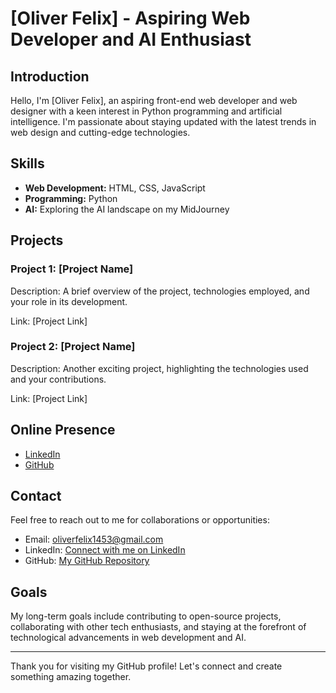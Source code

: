 # [Oliver Felix] - Aspiring Web Developer and AI Enthusiast

## Introduction

Hello, I'm [Oliver Felix], an aspiring front-end web developer and web designer with a keen interest in Python programming and artificial intelligence. I'm passionate about staying updated with the latest trends in web design and cutting-edge technologies.

## Skills

- **Web Development:** HTML, CSS, JavaScript
- **Programming:** Python
- **AI:** Exploring the AI landscape on my MidJourney

## Projects

### Project 1: [Project Name]

Description: A brief overview of the project, technologies employed, and your role in its development.

Link: [Project Link]

### Project 2: [Project Name]

Description: Another exciting project, highlighting the technologies used and your contributions.

Link: [Project Link]

## Online Presence

- [LinkedIn](https://www.linkedin.com/in/oliver-felix-2509a1298)
- [GitHub](https://github.com/oliverfelix1453)

## Contact

Feel free to reach out to me for collaborations or opportunities:

- Email: oliverfelix1453@gmail.com
- LinkedIn: [Connect with me on LinkedIn](https://www.linkedin.com/in/oliver-felix-2509a1298)
- GitHub: [My GitHub Repository](https://github.com/oliverfelix1453)

## Goals

My long-term goals include contributing to open-source projects, collaborating with other tech enthusiasts, and staying at the forefront of technological advancements in web development and AI.

---

Thank you for visiting my GitHub profile! Let's connect and create something amazing together.
